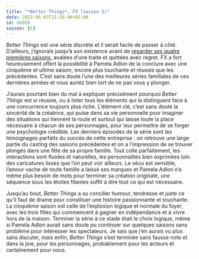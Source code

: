 ```yaml
---
title: "*Better Things*, FX (saison 5)"
date: 2022-06-03T21:36:46+02:00
id: 66859 
saison: [5]
---
```


*Better Things* est une série discrète et il serait facile de passer à côté. D’ailleurs, j’ignorais jusqu’à son existence avant de [regarder ses quatre premières saisons](https://voiretmanger.fr/better-things-adlon-ck-fx/), avalées d’une traite et quittées avec regret. FX a fort heureusement offert la possibilité à Pamela Adlon de la conclure avec une cinquième et ultime saison, encore plus touchante et réussie que les précédentes. C’est sans doute l’une des meilleures séries familiales de ces dernières années et vous auriez bien tort de ne pas vous y plonger. 

J’aurais pourtant bien du mal à expliquer précisément pourquoi *Better Things* est si réussie, ou à lister tous les éléments qui la distinguent face à une concurrence toujours plus riche. L’élément clé, c’est sans doute la sincérité de la créatrice, qui puise dans sa vie personnelle pour imaginer des situations qui tiennent la route et surtout qui laisse toute la place nécessaire à chacun de ses personnages, pour leur permettre de se forger une psychologie crédible. Les derniers épisodes de la série sont les témoignages parfaits du succès de cette entreprise : on retrouve une large partie du casting des saisons précédentes et on a l’impression de se trouver plongés dans une fête de sa propre famille. Tout colle parfaitement, les interactions sont fluides et naturelles, les personnalités bien exprimées loin des caricatures lisses que l’on peut voir ailleurs. Le vécu est sensible, l’amour vache de toute famille a laissé ses marques et Pamela Adlon n’a même plus besoin de mots pour terminer sa création originale, une séquence sous les étoiles filantes suffit à dire tout ce qui est nécessaire.

Jusqu’au bout, *Better Things* a su concilier humour, tendresse et juste ce qu’il faut de drame pour constituer une histoire passionnante et touchante. La cinquième saison est celle de l’explosion logique et normale du foyer, avec les trois filles qui commencent à gagner en indépendance et à vivre hors de la maison. Terminer la série à ce stade était le choix logique, même si Pamela Adlon aurait sans doute pu continuer sur quelques saisons sans problème pour intéresser les spectateurs. Je sais que j’en aurais vu plus sans discuter, mais enfin, *Better Things* s’est terminée sans fausse note et dans la joie, pour les personnages, probablement pour les acteurs et certainement pour nous.
